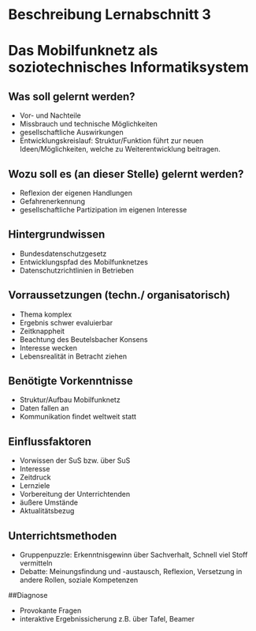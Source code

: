 # Beschreibung Lernabschnitt 3 
# Das Mobilfunknetz als soziotechnisches Informatiksystem


## Was soll gelernt werden?

 * Vor- und Nachteile
 * Missbrauch und technische Möglichkeiten
 * gesellschaftliche Auswirkungen
 * Entwicklungskreislauf: Struktur/Funktion führt zur neuen Ideen/Möglichkeiten, welche zu Weiterentwicklung beitragen.

## Wozu soll es (an dieser Stelle) gelernt werden?

 * Reflexion der eigenen Handlungen
 * Gefahrenerkennung
 * gesellschaftliche Partizipation im eigenen Interesse

## Hintergrundwissen
 * Bundesdatenschutzgesetz
 * Entwicklungspfad des Mobilfunknetzes
 * Datenschutzrichtlinien in Betrieben
 
## Vorraussetzungen (techn./ organisatorisch)
 * Thema komplex
 * Ergebnis schwer evaluierbar
 * Zeitknappheit
 * Beachtung des Beutelsbacher Konsens
 * Interesse wecken
 * Lebensrealität in Betracht ziehen
 
## Benötigte Vorkenntnisse
 * Struktur/Aufbau Mobilfunknetz
 * Daten fallen an
 * Kommunikation findet weltweit statt

## Einflussfaktoren
 * Vorwissen der SuS bzw. über SuS
 * Interesse
 * Zeitdruck
 * Lernziele
 * Vorbereitung der Unterrichtenden
 * äußere Umstände
 * Aktualitätsbezug

## Unterrichtsmethoden
 * Gruppenpuzzle: Erkenntnisgewinn über Sachverhalt, Schnell viel Stoff vermitteln
 * Debatte: Meinungsfindung und -austausch, Reflexion, Versetzung in andere Rollen, soziale Kompetenzen

##Diagnose
 * Provokante Fragen
 * interaktive Ergebnissicherung z.B. über Tafel, Beamer
